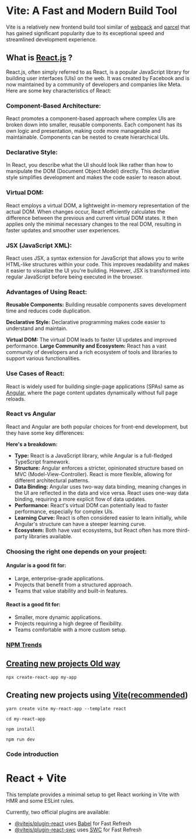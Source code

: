 # Vite: A Fast and Modern Build Tool
Vite is a relatively new frontend build tool similar of [webpack](https://webpack.js.org/) and [parcel](https://parceljs.org/) that has gained significant popularity due to its exceptional speed and streamlined development experience. 

## What is [React.js](https://react.dev/) ?
React.js, often simply referred to as React, is a popular JavaScript library for building user interfaces (UIs) on the web. It was created by Facebook and is now maintained by a community of developers and companies like Meta. Here are some key characteristics of React:
### Component-Based Architecture:
React promotes a component-based approach where complex UIs are broken down into smaller, reusable components.
Each component has its own logic and presentation, making code more manageable and maintainable.
Components can be nested to create hierarchical UIs.

### Declarative Style:
In React, you describe what the UI should look like rather than how to manipulate the DOM (Document Object Model) directly.
This declarative style simplifies development and makes the code easier to reason about.

### Virtual DOM:
React employs a virtual DOM, a lightweight in-memory representation of the actual DOM.
When changes occur, React efficiently calculates the difference between the previous and current virtual DOM states.
It then applies only the minimal necessary changes to the real DOM, resulting in faster updates and smoother user experiences.

### JSX (JavaScript XML):
React uses JSX, a syntax extension for JavaScript that allows you to write HTML-like structures within your code.
This improves readability and makes it easier to visualize the UI you're building. However, JSX is transformed into regular JavaScript before being executed in the browser.

### Advantages of Using React:
**Reusable Components:** Building reusable components saves development time and reduces code duplication.

 **Declarative Style:** Declarative programming makes code easier to understand and maintain.

**Virtual DOM:** The virtual DOM leads to faster UI updates and improved performance.
**Large Community and Ecosystem:** React has a vast community of developers and a rich ecosystem of tools and libraries to support various functionalities.

### Use Cases of React:
React is widely used for building single-page applications (SPAs) same as [Angular](https://angular.dev), where the page content updates dynamically without full page reloads.

### React vs Angular
React and Angular are both popular choices for front-end development, but they have some key differences:

**Here's a breakdown:**

- **Type:** React is a JavaScript library, while Angular is a full-fledged TypeScript framework.
- **Structure:** Angular enforces a stricter, opinionated structure based on MVC (Model-View-Controller). React is more flexible, allowing for different architectural patterns.
- **Data Binding:** Angular uses two-way data binding, meaning changes in the UI are reflected in the data and vice versa. React uses one-way data binding, requiring a more explicit flow of data updates.
- **Performance:** React's virtual DOM can potentially lead to faster performance, especially for complex UIs.
- **Learning Curve:** React is often considered easier to learn initially, while Angular's structure can have a steeper learning curve.
- **Ecosystem:** Both have vast ecosystems, but React often has more third-party libraries available.
### Choosing the right one depends on your project:
#### Angular is a good fit for:
- Large, enterprise-grade applications.
- Projects that benefit from a structured approach.
- Teams that value stability and built-in features.
#### React is a good fit for:
- Smaller, more dynamic applications.
- Projects requiring a high degree of flexibility.
- Teams comfortable with a more custom setup.

### [NPM Trends](https://npmtrends.com/angular-vs-react-vs-vue)
## [Creating new projects Old way](https://legacy.reactjs.org/docs/create-a-new-react-app.html)

`npx create-react-app my-app`

## Creating new projects using [Vite](https://vitejs.dev/guide/)([recommended](https://react.dev/learn/start-a-new-react-project))
`yarn create vite my-react-app --template react`

`cd my-react-app`

`npm install`

`npm run dev`

### Code introduction
# React + Vite

This template provides a minimal setup to get React working in Vite with HMR and some ESLint rules.

Currently, two official plugins are available:

- [@vitejs/plugin-react](https://github.com/vitejs/vite-plugin-react/blob/main/packages/plugin-react/README.md) uses [Babel](https://babeljs.io/) for Fast Refresh
- [@vitejs/plugin-react-swc](https://github.com/vitejs/vite-plugin-react-swc) uses [SWC](https://swc.rs/) for Fast Refresh
